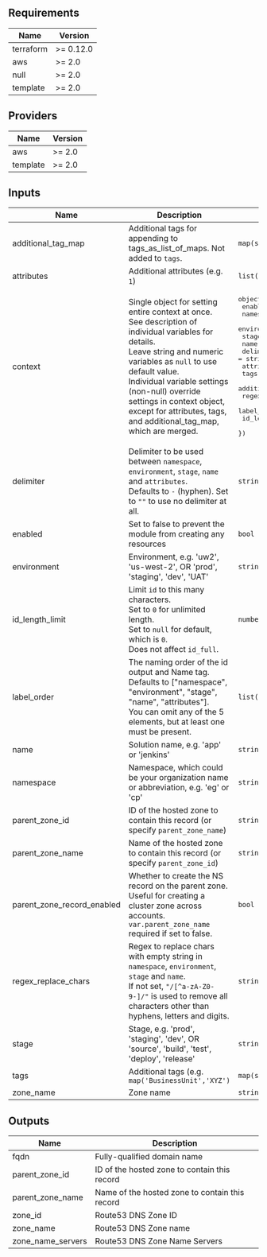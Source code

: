 <!-- markdownlint-disable -->
## Requirements

| Name      | Version   |
| --------- | --------- |
| terraform | >= 0.12.0 |
| aws       | >= 2.0    |
| null      | >= 2.0    |
| template  | >= 2.0    |

## Providers

| Name     | Version |
| -------- | ------- |
| aws      | >= 2.0  |
| template | >= 2.0  |

## Inputs

| Name                          | Description                                                                                                                                                                                                                                                                                                                                 | Type                                                                                                                                                                                                                                                                                                                                                                                                                                                                                            | Default                                                                                                                                                                                                                                                                                                                | Required |
| ----------------------------- | ------------------------------------------------------------------------------------------------------------------------------------------------------------------------------------------------------------------------------------------------------------------------------------------------------------------------------------------- | ----------------------------------------------------------------------------------------------------------------------------------------------------------------------------------------------------------------------------------------------------------------------------------------------------------------------------------------------------------------------------------------------------------------------------------------------------------------------------------------------- | ---------------------------------------------------------------------------------------------------------------------------------------------------------------------------------------------------------------------------------------------------------------------------------------------------------------------- | :------: |
| additional\_tag\_map          | Additional tags for appending to tags\_as\_list\_of\_maps. Not added to `tags`.                                                                                                                                                                                                                                                             | `map(string)`                                                                                                                                                                                                                                                                                                                                                                                                                                                                                   | `{}`                                                                                                                                                                                                                                                                                                                   |    no    |
| attributes                    | Additional attributes (e.g. `1`)                                                                                                                                                                                                                                                                                                            | `list(string)`                                                                                                                                                                                                                                                                                                                                                                                                                                                                                  | `[]`                                                                                                                                                                                                                                                                                                                   |    no    |
| context                       | Single object for setting entire context at once.<br>See description of individual variables for details.<br>Leave string and numeric variables as `null` to use default value.<br>Individual variable settings (non-null) override settings in context object,<br>except for attributes, tags, and additional\_tag\_map, which are merged. | <pre>object({<br>    enabled             = bool<br>    namespace           = string<br>    environment         = string<br>    stage               = string<br>    name                = string<br>    delimiter           = string<br>    attributes          = list(string)<br>    tags                = map(string)<br>    additional_tag_map  = map(string)<br>    regex_replace_chars = string<br>    label_order         = list(string)<br>    id_length_limit     = number<br>  })</pre> | <pre>{<br>  "additional_tag_map": {},<br>  "attributes": [],<br>  "delimiter": null,<br>  "enabled": true,<br>  "environment": null,<br>  "id_length_limit": null,<br>  "label_order": [],<br>  "name": null,<br>  "namespace": null,<br>  "regex_replace_chars": null,<br>  "stage": null,<br>  "tags": {}<br>}</pre> |    no    |
| delimiter                     | Delimiter to be used between `namespace`, `environment`, `stage`, `name` and `attributes`.<br>Defaults to `-` (hyphen). Set to `""` to use no delimiter at all.                                                                                                                                                                             | `string`                                                                                                                                                                                                                                                                                                                                                                                                                                                                                        | `null`                                                                                                                                                                                                                                                                                                                 |    no    |
| enabled                       | Set to false to prevent the module from creating any resources                                                                                                                                                                                                                                                                              | `bool`                                                                                                                                                                                                                                                                                                                                                                                                                                                                                          | `null`                                                                                                                                                                                                                                                                                                                 |    no    |
| environment                   | Environment, e.g. 'uw2', 'us-west-2', OR 'prod', 'staging', 'dev', 'UAT'                                                                                                                                                                                                                                                                    | `string`                                                                                                                                                                                                                                                                                                                                                                                                                                                                                        | `null`                                                                                                                                                                                                                                                                                                                 |    no    |
| id\_length\_limit             | Limit `id` to this many characters.<br>Set to `0` for unlimited length.<br>Set to `null` for default, which is `0`.<br>Does not affect `id_full`.                                                                                                                                                                                           | `number`                                                                                                                                                                                                                                                                                                                                                                                                                                                                                        | `null`                                                                                                                                                                                                                                                                                                                 |    no    |
| label\_order                  | The naming order of the id output and Name tag.<br>Defaults to ["namespace", "environment", "stage", "name", "attributes"].<br>You can omit any of the 5 elements, but at least one must be present.                                                                                                                                        | `list(string)`                                                                                                                                                                                                                                                                                                                                                                                                                                                                                  | `null`                                                                                                                                                                                                                                                                                                                 |    no    |
| name                          | Solution name, e.g. 'app' or 'jenkins'                                                                                                                                                                                                                                                                                                      | `string`                                                                                                                                                                                                                                                                                                                                                                                                                                                                                        | `null`                                                                                                                                                                                                                                                                                                                 |    no    |
| namespace                     | Namespace, which could be your organization name or abbreviation, e.g. 'eg' or 'cp'                                                                                                                                                                                                                                                         | `string`                                                                                                                                                                                                                                                                                                                                                                                                                                                                                        | `null`                                                                                                                                                                                                                                                                                                                 |    no    |
| parent\_zone\_id              | ID of the hosted zone to contain this record  (or specify `parent_zone_name`)                                                                                                                                                                                                                                                               | `string`                                                                                                                                                                                                                                                                                                                                                                                                                                                                                        | `""`                                                                                                                                                                                                                                                                                                                   |    no    |
| parent\_zone\_name            | Name of the hosted zone to contain this record (or specify `parent_zone_id`)                                                                                                                                                                                                                                                                | `string`                                                                                                                                                                                                                                                                                                                                                                                                                                                                                        | `""`                                                                                                                                                                                                                                                                                                                   |    no    |
| parent\_zone\_record\_enabled | Whether to create the NS record on the parent zone. Useful for creating a cluster zone across accounts. `var.parent_zone_name` required if set to false.                                                                                                                                                                                    | `bool`                                                                                                                                                                                                                                                                                                                                                                                                                                                                                          | `true`                                                                                                                                                                                                                                                                                                                 |    no    |
| regex\_replace\_chars         | Regex to replace chars with empty string in `namespace`, `environment`, `stage` and `name`.<br>If not set, `"/[^a-zA-Z0-9-]/"` is used to remove all characters other than hyphens, letters and digits.                                                                                                                                     | `string`                                                                                                                                                                                                                                                                                                                                                                                                                                                                                        | `null`                                                                                                                                                                                                                                                                                                                 |    no    |
| stage                         | Stage, e.g. 'prod', 'staging', 'dev', OR 'source', 'build', 'test', 'deploy', 'release'                                                                                                                                                                                                                                                     | `string`                                                                                                                                                                                                                                                                                                                                                                                                                                                                                        | `null`                                                                                                                                                                                                                                                                                                                 |    no    |
| tags                          | Additional tags (e.g. `map('BusinessUnit','XYZ')`                                                                                                                                                                                                                                                                                           | `map(string)`                                                                                                                                                                                                                                                                                                                                                                                                                                                                                   | `{}`                                                                                                                                                                                                                                                                                                                   |    no    |
| zone\_name                    | Zone name                                                                                                                                                                                                                                                                                                                                   | `string`                                                                                                                                                                                                                                                                                                                                                                                                                                                                                        | `"$${name}.$${stage}.$${parent_zone_name}"`                                                                                                                                                                                                                                                                            |    no    |

## Outputs

| Name                | Description                                    |
| ------------------- | ---------------------------------------------- |
| fqdn                | Fully-qualified domain name                    |
| parent\_zone\_id    | ID of the hosted zone to contain this record   |
| parent\_zone\_name  | Name of the hosted zone to contain this record |
| zone\_id            | Route53 DNS Zone ID                            |
| zone\_name          | Route53 DNS Zone name                          |
| zone\_name\_servers | Route53 DNS Zone Name Servers                  |

<!-- markdownlint-restore -->
